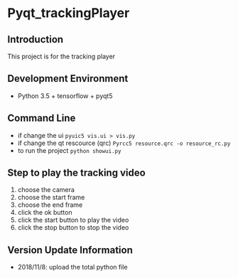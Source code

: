 # Pyqt_trackingPlayer

## Introduction
This project is for the tracking player

## Development Environment
- Python 3.5 + tensorflow + pyqt5

## Command Line
- if change the ui ```pyuic5 vis.ui > vis.py```
- if change the qt rescource (qrc) ```Pyrcc5 resource.qrc -o resource_rc.py```
- to run the project ```python showui.py```

## Step to play the tracking video
1. choose the camera
2. choose the start frame
3. choose the end frame
4. click the ok button
5. click the start button to play the video
6. click the stop button to stop the video

## Version Update Information
- 2018/11/8: upload the total python file
